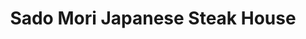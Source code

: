 ---
layout: place
title: "Sado Mori Japanese Steak House"
permalink: /florida/tallahassee/sado-mori-japanese-steak-house.html
stateAbbr: FL
stateName: Florida
cityName: Tallahassee
seo:
  name: "Sado Mori Japanese Steak House"
  type: Restaurant
  links: null
description: "Special-occasion Japanese steakhouse offering high-energy hibachi dining, sushi & classic dishes. Sado Mori Japanese Steak House serves delicious sushi in Tallahassee, Florida. Try fresh Japanese dishes for a great dining experience. Available for takeout, lunch, and dinner."
place_id: ChIJoX9oHMT17IgRxFvvy91gdog
photos:
  - name: >-
      places/ChIJoX9oHMT17IgRxFvvy91gdog/photos/AeeoHcLqkuqGvJ84NK4p6mBS3VJrQxvjJaSw_AlNAulPZLrr1VmMWKpHIuTnYLGPLmr8-YM6grGCkodpBKQwfn1XtncDGfUIaF0AQHFPb1YJLyhw_BEsvzjoCnAQxE8CGF6_8PDEW4KKkalZmZq3_PC-b5Escvz-9v0ZOT95WIeGpK6epMWCLVw-LviPBes1as6al-1zplDV1jcuzRGGWmeLfvSIsMTMePn6jNeRxcOxo9RBRsDNxI8xSbvexsJMgBzOWAfmSBI-JsDrE3ZCKKRN47qEXXkGVOLgUy27J2WhI7J9Yfj0irBslYpmjET2C5GgXnf6F7hxCL25bw_QrJCIrOPyzOJoqlH3nsNsQw0A2Y1pPNvxxwlM9CYvqDOc4eYPnwv_1H80x7jSdQN8RKhSmlgLVodh4zogJiZA7QvwmOl6rBLs
    widthPx: 4000
    heightPx: 2252
    authorAttributions:
      - displayName: Erica Kaplan
        uri: https://maps.google.com/maps/contrib/104477456356340248886
        photoUri: >-
          https://lh3.googleusercontent.com/a-/ALV-UjVvchxL5ucKpSVL9_xwa8c8PEI1qdUWLi31qlezxV6_23IWXkVxlA=s100-p-k-no-mo
    flagContentUri: >-
      https://www.google.com/local/imagery/report/?cb_client=maps_api_places.places_api&image_key=!1e10!2sCIHM0ogKEICAgICb-dulvQE&hl=en-US
    googleMapsUri: >-
      https://www.google.com/maps/place//data=!3m4!1e2!3m2!1sCIHM0ogKEICAgICb-dulvQE!2e10!4m2!3m1!1s0x88ecf5c41c687fa1:0x887660ddcbef5bc4
  - name: >-
      places/ChIJoX9oHMT17IgRxFvvy91gdog/photos/AeeoHcJcWH-1AeT9CPgwi-TyfRyzxV7YgkNKp3VKRVLsB7JBy1PJoxy_tWXnbeYrTuQGdYf9qZJZRLX7jE1F0_va4b6wYbJuMEStGdPJiu-1y290xrbw04DXap56Go3oL0aMgDiPJnoDuR2GiNe_UwUDkEQAETxe6upj7Yo41Wei6jPmlGuwo2Bv1K7FDSFXBVxXnhalPcljoIbZRW-8Ybcuj8MFC5F_a5_Bi548OHu80-U0bsRcl8_6pqriXCZ4LZYiRoL5Fv9FPAkIFnTZfHc_ygl9wjVyD2lK4RCq8AG7HQtBxA
    widthPx: 1440
    heightPx: 809
    authorAttributions:
      - displayName: Sado Mori Japanese Steak House
        uri: https://maps.google.com/maps/contrib/117350168300431866040
        photoUri: >-
          https://lh3.googleusercontent.com/a-/ALV-UjXx9IXXE_dOC01DPSphRQKlBeY0nE8_VxhD3JEzM831_OnuolQ=s100-p-k-no-mo
    flagContentUri: >-
      https://www.google.com/local/imagery/report/?cb_client=maps_api_places.places_api&image_key=!1e10!2sAF1QipOWBDxM97BY242IyxWBw7pvddBefh8j1fCLyLzt&hl=en-US
    googleMapsUri: >-
      https://www.google.com/maps/place//data=!3m4!1e2!3m2!1sAF1QipOWBDxM97BY242IyxWBw7pvddBefh8j1fCLyLzt!2e10!4m2!3m1!1s0x88ecf5c41c687fa1:0x887660ddcbef5bc4
  - name: >-
      places/ChIJoX9oHMT17IgRxFvvy91gdog/photos/AeeoHcIkvlkfmsAzo816GYUUQoUSiqLn7XwLtoJqALBGpwZgiWV07DBN-u-nRrIBSU9ZZW6kZINrk95dxSPg4MwXXcORdZi9lJimxfZAHC0Ue8yvcybjWZVO6w7oUZDsYDOglCE2b8qKk8IdiqSTLlbcGbldS5HzryABm-PnJZQT2QsokJXUxRDaKraT_mBnxunLREv7WhjPLYKq2__oJl_iwt_T463jStPN1zWw9HrOKIG1JinLarVIs_wX9j-RxuaplYCnhv612Gi7pngRLXdKAjYOMNi7KQKXJyZw2d3w4y4w_w
    widthPx: 4032
    heightPx: 3024
    authorAttributions:
      - displayName: Sado Mori Japanese Steak House
        uri: https://maps.google.com/maps/contrib/117350168300431866040
        photoUri: >-
          https://lh3.googleusercontent.com/a-/ALV-UjXx9IXXE_dOC01DPSphRQKlBeY0nE8_VxhD3JEzM831_OnuolQ=s100-p-k-no-mo
    flagContentUri: >-
      https://www.google.com/local/imagery/report/?cb_client=maps_api_places.places_api&image_key=!1e10!2sAF1QipMDEszCQxvSx9T_FD_xgTsyYHOArp6ENin-rnyx&hl=en-US
    googleMapsUri: >-
      https://www.google.com/maps/place//data=!3m4!1e2!3m2!1sAF1QipMDEszCQxvSx9T_FD_xgTsyYHOArp6ENin-rnyx!2e10!4m2!3m1!1s0x88ecf5c41c687fa1:0x887660ddcbef5bc4
  - name: >-
      places/ChIJoX9oHMT17IgRxFvvy91gdog/photos/AeeoHcK-qaEUz22cDiH0BcCtmL7CYXL8DEFVLo3dCdkmoSZYRc6_Gpgtfh_GYtJ-qhi5_dR4HSy5ovl2FLDiZTwyxwwlhUPpUzDc-lX3SpX3Q1dwANCwBg5-zOBdpyR7xgW6V9bhEMflAtubbATg44YvGAJ_RXusP8r4FPknGnbfFir_4x7airH_Nb9HU0M8NzB3Q8Cp8FF0ijg8XmAhoMijeccTUEIiddUmBnjDtYwQx-scxFgD4icUkM8ohdTqNPkMuUPg6Z3nbX6Oqk7TfM7r8Owelnj-l5_Hx_0LQmHW5Jn3pQ
    widthPx: 3264
    heightPx: 2448
    authorAttributions:
      - displayName: Sado Mori Japanese Steak House
        uri: https://maps.google.com/maps/contrib/117350168300431866040
        photoUri: >-
          https://lh3.googleusercontent.com/a-/ALV-UjXx9IXXE_dOC01DPSphRQKlBeY0nE8_VxhD3JEzM831_OnuolQ=s100-p-k-no-mo
    flagContentUri: >-
      https://www.google.com/local/imagery/report/?cb_client=maps_api_places.places_api&image_key=!1e10!2sAF1QipM2baav2WpQ2n-RUbOYy16y9qFFXvzNU5zM-i_B&hl=en-US
    googleMapsUri: >-
      https://www.google.com/maps/place//data=!3m4!1e2!3m2!1sAF1QipM2baav2WpQ2n-RUbOYy16y9qFFXvzNU5zM-i_B!2e10!4m2!3m1!1s0x88ecf5c41c687fa1:0x887660ddcbef5bc4
  - name: >-
      places/ChIJoX9oHMT17IgRxFvvy91gdog/photos/AeeoHcJptkek2PWgWOPzWqY_tv_7epEBrvaXY1YEv1MF4lsjVGgjP3BazCvyEaX8Dc8vxXEx5OPZ9cGyegA1h5U1n5AY0u25Aj7txS50MeVAN4PN0lHzzvS1DDVUGFzpa8PzS4Jy9dlamKjN79fGYJucmrW2HErbUnnR8AohriEwGYt8R_NnCCJGSqyB7Jtd8TG_hhZemDSaGuEDtGLM15G4C_O-9aSpau07lCe0fLlxavS9dfyDGpNffBEBfphiWEFhKaDtlSw4sh7OKTDrO740UBA6dxqSVvuNI7JWspD22EEy75vWB0DuvM6uAba59kIlpTbfyW6ORy3rqB2jgB8lv1hRTnqpY7F3pbnKWrjy3oo4z7_6qDDhgt3F3HC3iN3w4iKzDC6WWPrFHTUJ_LXAx_B4XNJAABY0KKq-gPXq5q23Gw
    widthPx: 4000
    heightPx: 3000
    authorAttributions:
      - displayName: Erica Kaplan
        uri: https://maps.google.com/maps/contrib/104477456356340248886
        photoUri: >-
          https://lh3.googleusercontent.com/a-/ALV-UjVvchxL5ucKpSVL9_xwa8c8PEI1qdUWLi31qlezxV6_23IWXkVxlA=s100-p-k-no-mo
    flagContentUri: >-
      https://www.google.com/local/imagery/report/?cb_client=maps_api_places.places_api&image_key=!1e10!2sCIHM0ogKEICAgICb-dulAw&hl=en-US
    googleMapsUri: >-
      https://www.google.com/maps/place//data=!3m4!1e2!3m2!1sCIHM0ogKEICAgICb-dulAw!2e10!4m2!3m1!1s0x88ecf5c41c687fa1:0x887660ddcbef5bc4
  - name: >-
      places/ChIJoX9oHMT17IgRxFvvy91gdog/photos/AeeoHcJyuw_0rmZm9_EliTRjEYhPPBhNNklqr5RYzzcwyBOP81A_9kiwXUZqnivvN3LjZ7CqQ9t2w_nwU820SlIjdBYwEKgiTfglsqKvGEn2LkYo_ityfMWMXN-j0-lTOb9OQda5PMey3CHlCWdf-CaRUnNzeFvLBj2QMRWp1oXTnLMI3lgjw25aEItd7_JPUkWMJcNwev_weM3qp-kCyKA3Lsp70k5qnjDhguUeDC8xtburwAQvUfRyJmuEEH88IV8M9IdoZJU-8uSE01skKIGRTwtbSH2aiuUur9YjOUi9o5pnhMnKEjJGGhaUnmr9J1KCUwfisWOPLoOlNJUE3HHwYoyh6kiKIXOSzQVYQlMpIfeU_OPpM-MOjCBNYS_z67ZQchzgo75ieewxcyp52AVTScdFh8uFJzB7D_4c_TmY9Q0
    widthPx: 3120
    heightPx: 4160
    authorAttributions:
      - displayName: Leone Shoun
        uri: https://maps.google.com/maps/contrib/107287910024214619977
        photoUri: >-
          https://lh3.googleusercontent.com/a/ACg8ocI7KhZ_g3sxJ9o8lCThI5lSF8Q5Q2mJEdUFOdagJO5hM1SaRcA=s100-p-k-no-mo
    flagContentUri: >-
      https://www.google.com/local/imagery/report/?cb_client=maps_api_places.places_api&image_key=!1e10!2sCIHM0ogKEICAgIClop3FHg&hl=en-US
    googleMapsUri: >-
      https://www.google.com/maps/place//data=!3m4!1e2!3m2!1sCIHM0ogKEICAgIClop3FHg!2e10!4m2!3m1!1s0x88ecf5c41c687fa1:0x887660ddcbef5bc4
  - name: >-
      places/ChIJoX9oHMT17IgRxFvvy91gdog/photos/AeeoHcIsHgj74j8L-Sn6lZ-Mr7pTJQxTtRBGgQ1ENI-dLiaEcuiXQZGmpueBzohV_KYyk45DFbGUTfrlQh4DA7Rgli0xvPL-J-RNS6cibd4feTX0aixhIr-1cr1-FClnnLoiy0siUaYzDmmkNUu2eSPoSeTHG1ta4dySUXMB8gAzoMmQ44gyaT4VOpOFNfWWrzWF193XUFmnIxK0y2L8t47GLxrA-8728KOqf5x5GozIUYcfjm0zUgSDBhvCQpwgUBxJ1cno2epOvTeC-NGVVaerQjlziJvZZin0am7H2qA4zRImG-J6O6vED0SjuFfIowlDbX2byvwS6q8OxD6LLB_f6G1-IgAqiGY9GmD97umvAcNMZRgEpb9fcryvogaCwkjn9dx0kYQ9g70LHV_f546MD4NTYozvXxuGRAoP92E5QRVVZ3w
    widthPx: 3000
    heightPx: 4000
    authorAttributions:
      - displayName: The Real Kimberly Thomas
        uri: https://maps.google.com/maps/contrib/108374168588876030074
        photoUri: >-
          https://lh3.googleusercontent.com/a-/ALV-UjWOn416Y1STY_b_3M4HdnIjlQeJgRj9rJV_4Kmhj5CAWjzFS1ZuOw=s100-p-k-no-mo
    flagContentUri: >-
      https://www.google.com/local/imagery/report/?cb_client=maps_api_places.places_api&image_key=!1e10!2sCIHM0ogKEICAgICWiLD8xQE&hl=en-US
    googleMapsUri: >-
      https://www.google.com/maps/place//data=!3m4!1e2!3m2!1sCIHM0ogKEICAgICWiLD8xQE!2e10!4m2!3m1!1s0x88ecf5c41c687fa1:0x887660ddcbef5bc4
  - name: >-
      places/ChIJoX9oHMT17IgRxFvvy91gdog/photos/AeeoHcIKGw1t1CLZuIuRqOQiwkyJuRkT8dRMIjTb1dhU8OJf1vbMzf_boi0ND5VJJ9XZ4_Og7FJw_Q5VXR-BFxlLa0SYwcVhOIdhvveTTje373FFa3rXha5C9do9kXAHgTVpZLVAnACRTFcJcDmqk6guXwXUy3CZzVyfmlNRajwWEKv8RwLDhZ3IftwgSS2KAlovcnuBVhQBe4U7po4kFakRsNdephs4G9oPfwPuv4UvXE8_LW-7G--MWryhctAVdzLuA5lDG4Awxr_k8uZD3iNB64c4oiTNZLy4bzRTuH6T2BTqsPTsgqB_Qsb1AKFs6f-SPB1GiTPW1Eqx16XHjoeZf5QPCgsGrfyQxC-juN_hNzj8mvVI_yJbIlFhgIg1kHbzfOuVOvTF_ZziETzTkbzsKjYUsMcQsU7DUfBuRlpr7OCRjsKw
    widthPx: 3468
    heightPx: 4624
    authorAttributions:
      - displayName: Gabriel Garmon
        uri: https://maps.google.com/maps/contrib/108488584125125588524
        photoUri: >-
          https://lh3.googleusercontent.com/a/ACg8ocKR7JoazF8LdsXbLwcGZC-IWDQucBJjqOge4Q7lPK0xsws60w=s100-p-k-no-mo
    flagContentUri: >-
      https://www.google.com/local/imagery/report/?cb_client=maps_api_places.places_api&image_key=!1e10!2sCIHM0ogKEICAgIDS8rrWzQE&hl=en-US
    googleMapsUri: >-
      https://www.google.com/maps/place//data=!3m4!1e2!3m2!1sCIHM0ogKEICAgIDS8rrWzQE!2e10!4m2!3m1!1s0x88ecf5c41c687fa1:0x887660ddcbef5bc4
  - name: >-
      places/ChIJoX9oHMT17IgRxFvvy91gdog/photos/AeeoHcIJo3lsXN-50QqVPd-IQTUb71uEM4SySq1gY1vwNNuJCn-CaewSeidyVQobmwflrPWjg-lXULV78NuOgRPlXcuBapFy79sDPQ4wzRhm4NwnQ0Yo92y9mOhxCnEQjQ80LNm8w8hH8NZka6HNqRVNGGto0alKkd7spu9-BzcWVqL9KFsJfIRJ2fKddrE-xZFkKj25_rzBdjbjL1DpCFzlnnwixdcX_zSJdtfXH2DbDcnQwlr551cC-BXATFQ3Iw6FU7DJPvQn4HdIsNNEZVnwYHlX-Sokl1icAS-iJBVHEwWj4Lmlp2rgH-1zldwNUjhlZ5mz0eWyKK1YaG6nRTITheWfiLWTrsCFE5Pfvn8DcGEZ6vtNGy3IoKAXyU_h_O1YUWmj-39eHRyJASXgtYwHaHsupXUzhnSH8Jag9T3q3Xv1QyE
    widthPx: 3464
    heightPx: 4618
    authorAttributions:
      - displayName: Steven Brockman
        uri: https://maps.google.com/maps/contrib/109638447108467491086
        photoUri: >-
          https://lh3.googleusercontent.com/a/ACg8ocItlbeDofp2iEKpaCb7SpStEYUFPh4c5x6H4FfptVKo3bl8UQ=s100-p-k-no-mo
    flagContentUri: >-
      https://www.google.com/local/imagery/report/?cb_client=maps_api_places.places_api&image_key=!1e10!2sCIHM0ogKEICAgICqnbXJwgE&hl=en-US
    googleMapsUri: >-
      https://www.google.com/maps/place//data=!3m4!1e2!3m2!1sCIHM0ogKEICAgICqnbXJwgE!2e10!4m2!3m1!1s0x88ecf5c41c687fa1:0x887660ddcbef5bc4
  - name: >-
      places/ChIJoX9oHMT17IgRxFvvy91gdog/photos/AeeoHcIs-WTMBdtZiFwajdhd20bS4KMfE-jz9Q9OBEcVNuZNSE6uFmd7BXmEGuwjUeEkgEtYudvT6lLMWxjwx9tpUscnhWsh3F-cKE2kyng296Kf-_oGcnmhMu1UmYmEy-dK9IUA-V8aS36d_utCk3LI6poeiWs7WIvVsVr1uKVX-h8UzD-QCuBwi1oU-O9pZDVRtvffAZbJojlkpy4GH-DDSEYSMxOMylA67yFKLBMaNUJ9kEqQ7DPdSh31UhqiX3W4PgZujNKEn9ESig_Di_b1zBPmi8BJTWbFYfiU4WfBRHxgJST_4NLvLGjfNHduzzgzHjZ0O_tl5akZJdsoUw4H48F408GwnX8NcCVs9vYi9JNPf_t_jCe0laECHOGcBN-WOQ4r9zRldCUOJ2QHbCxHO8fnfJA5t18aZO_54-kaiBAXILZM
    widthPx: 3120
    heightPx: 4160
    authorAttributions:
      - displayName: Leone Shoun
        uri: https://maps.google.com/maps/contrib/107287910024214619977
        photoUri: >-
          https://lh3.googleusercontent.com/a/ACg8ocI7KhZ_g3sxJ9o8lCThI5lSF8Q5Q2mJEdUFOdagJO5hM1SaRcA=s100-p-k-no-mo
    flagContentUri: >-
      https://www.google.com/local/imagery/report/?cb_client=maps_api_places.places_api&image_key=!1e10!2sCIHM0ogKEICAgIClop3F7gE&hl=en-US
    googleMapsUri: >-
      https://www.google.com/maps/place//data=!3m4!1e2!3m2!1sCIHM0ogKEICAgIClop3F7gE!2e10!4m2!3m1!1s0x88ecf5c41c687fa1:0x887660ddcbef5bc4
address: 2810 Sharer Rd, Tallahassee, FL 32312, USA
street: 2810 Sharer Rd
city: Tallahassee
state: FL
zip: '32312'
country: USA
neighborhood: null
latitude: '30.479322'
longitude: '-84.297505'
accessibility_options:
  wheelchairAccessibleParking: true
  wheelchairAccessibleEntrance: true
  wheelchairAccessibleRestroom: true
  wheelchairAccessibleSeating: true
business_status: OPERATIONAL
name: Sado Mori Japanese Steak House
google_maps_links:
  directionsUri: >-
    https://www.google.com/maps/dir//''/data=!4m7!4m6!1m1!4e2!1m2!1m1!1s0x88ecf5c41c687fa1:0x887660ddcbef5bc4!3e0
  placeUri: https://maps.google.com/?cid=9833153342135557060
  writeAReviewUri: >-
    https://www.google.com/maps/place//data=!4m3!3m2!1s0x88ecf5c41c687fa1:0x887660ddcbef5bc4!12e1
  reviewsUri: >-
    https://www.google.com/maps/place//data=!4m4!3m3!1s0x88ecf5c41c687fa1:0x887660ddcbef5bc4!9m1!1b1
  photosUri: >-
    https://www.google.com/maps/place//data=!4m3!3m2!1s0x88ecf5c41c687fa1:0x887660ddcbef5bc4!10e5
primary_type: Japanese Restaurant
opening_hours:
  regular: null
  current: null
secondary_opening_hours:
  regular:
    weekdayDescriptions: null
    type: null
  current:
    weekdayDescriptions: null
    type: null
phone: (850) 386-8449
price_level: PRICE_LEVEL_MODERATE
price_range: $20 &ndash; $30
rating: '4.4'
rating_count: 0
website: null
reviews:
  - name: >-
      places/ChIJoX9oHMT17IgRxFvvy91gdog/reviews/ChZDSUhNMG9nS0VJQ0FnSUNiLWR2NUxBEAE
    relativePublishTimeDescription: 8 months ago
    rating: 5
    text:
      text: >-
        Sado Mori has great food. The sushi tastes fresh. The ginger salad
        dressing is tasty. I like to also get their miso soup as well. You can
        get a soup AND salad with your entree. You can choose to dine at a table
        or go to the hibachi area where they cook in front of you. It is a fun
        experience and a great place to bring your family!
      languageCode: en
    originalText:
      text: >-
        Sado Mori has great food. The sushi tastes fresh. The ginger salad
        dressing is tasty. I like to also get their miso soup as well. You can
        get a soup AND salad with your entree. You can choose to dine at a table
        or go to the hibachi area where they cook in front of you. It is a fun
        experience and a great place to bring your family!
      languageCode: en
    authorAttribution:
      displayName: Erica Kaplan
      uri: https://www.google.com/maps/contrib/104477456356340248886/reviews
      photoUri: >-
        https://lh3.googleusercontent.com/a-/ALV-UjVvchxL5ucKpSVL9_xwa8c8PEI1qdUWLi31qlezxV6_23IWXkVxlA=s128-c0x00000000-cc-rp-mo-ba3
    publishTime: '2024-07-29T07:09:14.183692Z'
    flagContentUri: >-
      https://www.google.com/local/review/rap/report?postId=ChZDSUhNMG9nS0VJQ0FnSUNiLWR2NUxBEAE&d=17924085&t=1
    googleMapsUri: >-
      https://www.google.com/maps/reviews/data=!4m6!14m5!1m4!2m3!1sChZDSUhNMG9nS0VJQ0FnSUNiLWR2NUxBEAE!2m1!1s0x88ecf5c41c687fa1:0x887660ddcbef5bc4
  - name: >-
      places/ChIJoX9oHMT17IgRxFvvy91gdog/reviews/ChdDSUhNMG9nS0VJQ0FnTUNRaFA3U29BRRAB
    relativePublishTimeDescription: a month ago
    rating: 3
    text:
      text: >-
        The sushi was pretty good, but the service sucks. Our waitress was very
        inattentive and we felt kind of ignored. When we got to the restaurant
        they were not busy and we were seated quickly, when we asked our
        waitress for a few minutes to look over the menu she said no problem -
        but then did not return for a really long time… once our sushi came out
        the sushi chef had made a mistake in including cream cheese on a roll
        that was not supposed to have any on it - this wouldn’t have been a big
        deal had our waitress come back to check on us but she didn’t…..my
        husband sat with a plate of sushi in front of him that he wasn’t going
        to eat for a good 20 minutes….the owner of the restaurant made a comment
        about our table having an issue to our waitress….and she chose to go
        greet other tables, grab other tables orders and do everything OTHER
        than coming to our table….thankfully the sushi chef noticed there was an
        issue and proceeded to remake my husbands sushi after speaking to him…
        our waitress went up to the sushi bar and looked very confused that we
        had another sushi order and my husband had to explain to her that the
        sushi chef had remade his food and told her he was going to eat his
        sushi quickly because we had been there for a long time…she leaves the
        check on our table and walks away - my husband walked up front to pay,
        making eye contact with our waitress - who quickly looked away and
        walked the other way to busy herself with something else. Everyone has
        an off night but this the 3rd time we come in and have this kind of
        service from THE SAME waitress…. We were closed out by another waitress
        and left…. not sure if I’ll be back - maybe I’ll just order to go next
        time….
      languageCode: en
    originalText:
      text: >-
        The sushi was pretty good, but the service sucks. Our waitress was very
        inattentive and we felt kind of ignored. When we got to the restaurant
        they were not busy and we were seated quickly, when we asked our
        waitress for a few minutes to look over the menu she said no problem -
        but then did not return for a really long time… once our sushi came out
        the sushi chef had made a mistake in including cream cheese on a roll
        that was not supposed to have any on it - this wouldn’t have been a big
        deal had our waitress come back to check on us but she didn’t…..my
        husband sat with a plate of sushi in front of him that he wasn’t going
        to eat for a good 20 minutes….the owner of the restaurant made a comment
        about our table having an issue to our waitress….and she chose to go
        greet other tables, grab other tables orders and do everything OTHER
        than coming to our table….thankfully the sushi chef noticed there was an
        issue and proceeded to remake my husbands sushi after speaking to him…
        our waitress went up to the sushi bar and looked very confused that we
        had another sushi order and my husband had to explain to her that the
        sushi chef had remade his food and told her he was going to eat his
        sushi quickly because we had been there for a long time…she leaves the
        check on our table and walks away - my husband walked up front to pay,
        making eye contact with our waitress - who quickly looked away and
        walked the other way to busy herself with something else. Everyone has
        an off night but this the 3rd time we come in and have this kind of
        service from THE SAME waitress…. We were closed out by another waitress
        and left…. not sure if I’ll be back - maybe I’ll just order to go next
        time….
      languageCode: en
    authorAttribution:
      displayName: Nicole Martinez
      uri: https://www.google.com/maps/contrib/103035870922758727026/reviews
      photoUri: >-
        https://lh3.googleusercontent.com/a/ACg8ocIS1fZkUpAFmj6x7x92T8QaKiSZgxC-tr3RXiz5-AQuDBfY6w=s128-c0x00000000-cc-rp-mo
    publishTime: '2025-03-02T00:02:11.941331Z'
    flagContentUri: >-
      https://www.google.com/local/review/rap/report?postId=ChdDSUhNMG9nS0VJQ0FnTUNRaFA3U29BRRAB&d=17924085&t=1
    googleMapsUri: >-
      https://www.google.com/maps/reviews/data=!4m6!14m5!1m4!2m3!1sChdDSUhNMG9nS0VJQ0FnTUNRaFA3U29BRRAB!2m1!1s0x88ecf5c41c687fa1:0x887660ddcbef5bc4
  - name: >-
      places/ChIJoX9oHMT17IgRxFvvy91gdog/reviews/ChdDSUhNMG9nS0VJQ0FnSURfOFB5NXl3RRAB
    relativePublishTimeDescription: 2 months ago
    rating: 3
    text:
      text: >-
        The restaurant is quite dated. The food was average. The waiter was more
        interested in flirting with the bartender, his boyfriend I guess, than
        in paying attention to his table. Not a fan of this establishment. The
        tuna appetizer came out half way through dinner….it was sushi, raw, what
        took so long!
      languageCode: en
    originalText:
      text: >-
        The restaurant is quite dated. The food was average. The waiter was more
        interested in flirting with the bartender, his boyfriend I guess, than
        in paying attention to his table. Not a fan of this establishment. The
        tuna appetizer came out half way through dinner….it was sushi, raw, what
        took so long!
      languageCode: en
    authorAttribution:
      displayName: Jim Freeman
      uri: https://www.google.com/maps/contrib/112568252107050186332/reviews
      photoUri: >-
        https://lh3.googleusercontent.com/a/ACg8ocJ_r-SCE7U8XFvVjnXbgPzGWMRa3o-tEsY81M0qR5_SD6ECCA=s128-c0x00000000-cc-rp-mo-ba2
    publishTime: '2025-01-21T00:36:02.305196Z'
    flagContentUri: >-
      https://www.google.com/local/review/rap/report?postId=ChdDSUhNMG9nS0VJQ0FnSURfOFB5NXl3RRAB&d=17924085&t=1
    googleMapsUri: >-
      https://www.google.com/maps/reviews/data=!4m6!14m5!1m4!2m3!1sChdDSUhNMG9nS0VJQ0FnSURfOFB5NXl3RRAB!2m1!1s0x88ecf5c41c687fa1:0x887660ddcbef5bc4
  - name: >-
      places/ChIJoX9oHMT17IgRxFvvy91gdog/reviews/ChZDSUhNMG9nS0VJQ0FnSURQZy1UWGV3EAE
    relativePublishTimeDescription: 4 months ago
    rating: 5
    text:
      text: >-
        The tuna tataki was probably the best I've ever had, and I lived in
        Japan for 3 years.  They have great spicy tuna and hibachi meals.  Too
        bad I don't live near here.  I'd come back many times.  Easy to find
        with Google map.  Staff was great and location had plenty of parking.
      languageCode: en
    originalText:
      text: >-
        The tuna tataki was probably the best I've ever had, and I lived in
        Japan for 3 years.  They have great spicy tuna and hibachi meals.  Too
        bad I don't live near here.  I'd come back many times.  Easy to find
        with Google map.  Staff was great and location had plenty of parking.
      languageCode: en
    authorAttribution:
      displayName: Gordon Rayner
      uri: https://www.google.com/maps/contrib/109950350220281294512/reviews
      photoUri: >-
        https://lh3.googleusercontent.com/a-/ALV-UjWThJ7rkBmieUKjsNoG5qGpFg-vJ8RQY0DW3i1EGtmx7bH_Cyg6=s128-c0x00000000-cc-rp-mo-ba4
    publishTime: '2024-12-05T03:44:08.702261Z'
    flagContentUri: >-
      https://www.google.com/local/review/rap/report?postId=ChZDSUhNMG9nS0VJQ0FnSURQZy1UWGV3EAE&d=17924085&t=1
    googleMapsUri: >-
      https://www.google.com/maps/reviews/data=!4m6!14m5!1m4!2m3!1sChZDSUhNMG9nS0VJQ0FnSURQZy1UWGV3EAE!2m1!1s0x88ecf5c41c687fa1:0x887660ddcbef5bc4
  - name: >-
      places/ChIJoX9oHMT17IgRxFvvy91gdog/reviews/ChZDSUhNMG9nS0VJQ0FnTUNJN2N6VVpnEAE
    relativePublishTimeDescription: a week ago
    rating: 5
    text:
      text: >-
        Best sushi in Tallahassee imo. Comes with a great ginger dressing salad
        and soup. Say HI to the Cat of Good Fortune.
      languageCode: en
    originalText:
      text: >-
        Best sushi in Tallahassee imo. Comes with a great ginger dressing salad
        and soup. Say HI to the Cat of Good Fortune.
      languageCode: en
    authorAttribution:
      displayName: Roy Boston
      uri: https://www.google.com/maps/contrib/103929961993429626910/reviews
      photoUri: >-
        https://lh3.googleusercontent.com/a-/ALV-UjXp0a5GPnX25mZD5sqfeCuiY6oma7quGaF5GM0Z50crvDl2cI9r=s128-c0x00000000-cc-rp-mo-ba2
    publishTime: '2025-04-04T01:00:52.301074Z'
    flagContentUri: >-
      https://www.google.com/local/review/rap/report?postId=ChZDSUhNMG9nS0VJQ0FnTUNJN2N6VVpnEAE&d=17924085&t=1
    googleMapsUri: >-
      https://www.google.com/maps/reviews/data=!4m6!14m5!1m4!2m3!1sChZDSUhNMG9nS0VJQ0FnTUNJN2N6VVpnEAE!2m1!1s0x88ecf5c41c687fa1:0x887660ddcbef5bc4
parking_options:
  freeParkingLot: true
  freeStreetParking: true
payment_options:
  acceptsCreditCards: true
  acceptsDebitCards: true
  acceptsCashOnly: false
  acceptsNfc: true
allow_dogs: null
curbside_pickup: null
delivery: false
dine_in: true
good_for_children: true
good_for_groups: true
good_for_sports: true
live_music: false
menu_for_children: true
outdoor_seating: false
reservable: true
restroom: true
serves_beer: true
serves_breakfast: false
serves_brunch: false
serves_cocktails: true
serves_coffee: null
serves_dinner: true
serves_dessert: true
serves_lunch: true
serves_vegetarian_food: true
serves_wine: true
takeout: true
update_category: essentials
summary: >-
  Special-occasion Japanese steakhouse offering high-energy hibachi dining,
  sushi & classic dishes.

---